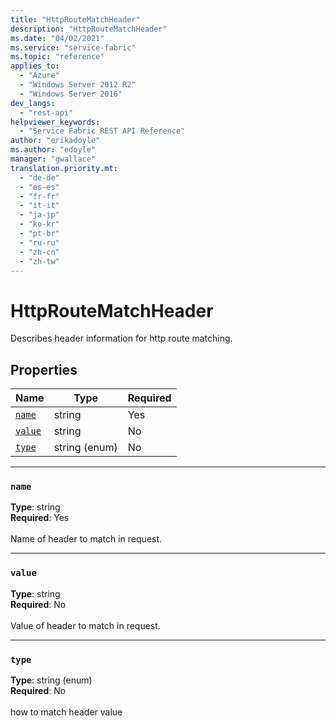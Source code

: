 ```yaml
---
title: "HttpRouteMatchHeader"
description: "HttpRouteMatchHeader"
ms.date: "04/02/2021"
ms.service: "service-fabric"
ms.topic: "reference"
applies_to: 
  - "Azure"
  - "Windows Server 2012 R2"
  - "Windows Server 2016"
dev_langs: 
  - "rest-api"
helpviewer_keywords: 
  - "Service Fabric REST API Reference"
author: "erikadoyle"
ms.author: "edoyle"
manager: "gwallace"
translation.priority.mt: 
  - "de-de"
  - "es-es"
  - "fr-fr"
  - "it-it"
  - "ja-jp"
  - "ko-kr"
  - "pt-br"
  - "ru-ru"
  - "zh-cn"
  - "zh-tw"
---
```

# HttpRouteMatchHeader

Describes header information for http route matching.

## Properties
| Name | Type | Required |
| --- | --- | --- |
| [`name`](#name) | string | Yes |
| [`value`](#value) | string | No |
| [`type`](#type) | string (enum) | No |

____
### `name`
__Type__: string <br/>
__Required__: Yes<br/>
<br/>
Name of header to match in request.

____
### `value`
__Type__: string <br/>
__Required__: No<br/>
<br/>
Value of header to match in request.

____
### `type`
__Type__: string (enum) <br/>
__Required__: No<br/>
<br/>
how to match header value



